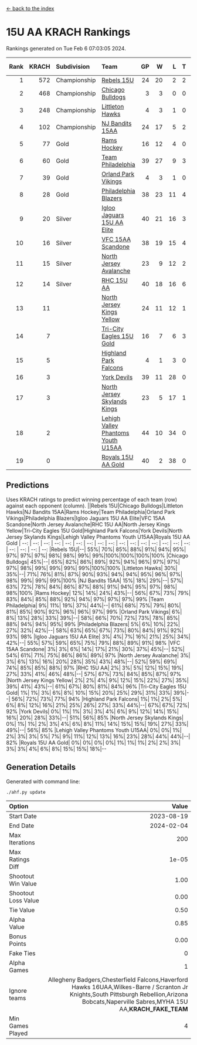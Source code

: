[<- back to the index](readme.md)
# 15U AA KRACH Rankings
Rankings generated on Tue Feb  6 07:03:05 2024.

Rank|KRACH|Subdivision|Team|GP|W|L|T|OTW|OTL|SoS|Exp Wins|Win Diff
---:|---:|:---|:---|---:|---:|---:|---:|---:|---:|---:|---:|---:
1|572|Championship|[Rebels 15U](https://gamesheetstats.com/seasons/3659/teams/140654/schedule)|24|20|2|2|1|1|359|21.8|-0.0
2|468|Championship|[Chicago Bulldogs](https://gamesheetstats.com/seasons/3659/teams/198225/schedule)|3|3|0|0|0|0|19|3.9|0.0
3|248|Championship|[Littleton Hawks](https://gamesheetstats.com/seasons/3659/teams/177078/schedule)|4|3|1|0|0|0|141|3.8|-0.0
4|102|Championship|[NJ Bandits 15AA](https://gamesheetstats.com/seasons/3659/teams/140648/schedule)|24|17|5|2|0|1|89|18.9|0.0
5|77|Gold|[Rams Hockey](https://gamesheetstats.com/seasons/3659/teams/140653/schedule)|16|12|4|0|2|2|278|12.9|0.0
6|60|Gold|[Team Philadelphia](https://gamesheetstats.com/seasons/3659/teams/140657/schedule)|39|27|9|3|3|1|68|29.4|0.0
7|39|Gold|[Orland Park Vikings](https://gamesheetstats.com/seasons/3659/teams/198224/schedule)|4|3|1|0|1|0|16|3.9|0.0
8|28|Gold|[Philadelphia Blazers](https://gamesheetstats.com/seasons/3659/teams/140652/schedule)|38|23|11|4|5|1|23|25.9|0.0
9|20|Silver|[Igloo Jaguars 15U AA Elite](https://gamesheetstats.com/seasons/3659/teams/140645/schedule)|40|21|16|3|2|3|50|23.4|0.0
10|16|Silver|[VFC 15AA Scandone](https://gamesheetstats.com/seasons/3659/teams/140659/schedule)|38|19|15|4|3|4|147|21.9|0.0
11|15|Silver|[North Jersey Avalanche](https://gamesheetstats.com/seasons/3659/teams/140649/schedule)|23|9|12|2|2|1|209|10.9|0.0
12|14|Silver|[RHC 15U AA](https://gamesheetstats.com/seasons/3659/teams/140655/schedule)|40|18|16|6|0|5|52|21.9|0.0
13|11||[North Jersey Kings Yellow](https://gamesheetstats.com/seasons/3659/teams/140650/schedule)|24|11|12|1|1|0|46|12.4|0.0
14|7||[Tri-City Eagles 15U Gold](https://gamesheetstats.com/seasons/3659/teams/140658/schedule)|16|7|6|3|0|1|14|9.4|0.0
15|5||[Highland Park Falcons](https://gamesheetstats.com/seasons/3659/teams/198223/schedule)|4|1|3|0|0|0|24|1.9|0.0
16|3||[York Devils](https://gamesheetstats.com/seasons/3659/teams/140660/schedule)|39|11|28|0|2|2|33|11.9|0.0
17|3||[North Jersey Skylands Kings](https://gamesheetstats.com/seasons/3659/teams/140651/schedule)|23|5|17|1|0|1|90|6.4|0.0
18|2||[Lehigh Valley Phantoms Youth U15AA](https://gamesheetstats.com/seasons/3659/teams/140646/schedule)|44|10|34|0|0|1|124|10.9|0.0
19|0||[Royals 15U AA Gold](https://gamesheetstats.com/seasons/3659/teams/140656/schedule)|40|2|38|0|2|0|20|2.9|0.0

## Predictions
Uses KRACH ratings to predict winning percentage of each team (row) against each opponent (column).
||Rebels 15U|Chicago Bulldogs|Littleton Hawks|NJ Bandits 15AA|Rams Hockey|Team Philadelphia|Orland Park Vikings|Philadelphia Blazers|Igloo Jaguars 15U AA Elite|VFC 15AA Scandone|North Jersey Avalanche|RHC 15U AA|North Jersey Kings Yellow|Tri-City Eagles 15U Gold|Highland Park Falcons|York Devils|North Jersey Skylands Kings|Lehigh Valley Phantoms Youth U15AA|Royals 15U AA Gold
| --: | --: | --: | --: | --: | --: | --: | --: | --: | --: | --: | --: | --: | --: | --: | --: | --: | --: | --: | --: 
|Rebels 15U|--| 55%| 70%| 85%| 88%| 91%| 94%| 95%| 97%| 97%| 97%| 98%| 98%| 99%| 99%|100%|100%|100%|100%
|Chicago Bulldogs| 45%|--| 65%| 82%| 86%| 89%| 92%| 94%| 96%| 97%| 97%| 97%| 98%| 99%| 99%| 99%| 99%|100%|100%
|Littleton Hawks| 30%| 35%|--| 71%| 76%| 81%| 87%| 90%| 93%| 94%| 94%| 95%| 96%| 97%| 98%| 99%| 99%| 99%|100%
|NJ Bandits 15AA| 15%| 18%| 29%|--| 57%| 63%| 72%| 78%| 84%| 86%| 87%| 88%| 91%| 94%| 95%| 97%| 98%| 98%|100%
|Rams Hockey| 12%| 14%| 24%| 43%|--| 56%| 67%| 73%| 79%| 83%| 84%| 85%| 88%| 92%| 94%| 97%| 97%| 97%| 99%
|Team Philadelphia|  9%| 11%| 19%| 37%| 44%|--| 61%| 68%| 75%| 79%| 80%| 81%| 85%| 90%| 92%| 96%| 96%| 97%| 99%
|Orland Park Vikings|  6%|  8%| 13%| 28%| 33%| 39%|--| 58%| 66%| 70%| 72%| 73%| 78%| 85%| 88%| 94%| 94%| 95%| 99%
|Philadelphia Blazers|  5%|  6%| 10%| 22%| 27%| 32%| 42%|--| 58%| 63%| 65%| 67%| 73%| 80%| 84%| 91%| 92%| 93%| 98%
|Igloo Jaguars 15U AA Elite|  3%|  4%|  7%| 16%| 21%| 25%| 34%| 42%|--| 55%| 57%| 59%| 65%| 75%| 79%| 88%| 89%| 91%| 98%
|VFC 15AA Scandone|  3%|  3%|  6%| 14%| 17%| 21%| 30%| 37%| 45%|--| 52%| 54%| 61%| 71%| 75%| 86%| 86%| 89%| 97%
|North Jersey Avalanche|  3%|  3%|  6%| 13%| 16%| 20%| 28%| 35%| 43%| 48%|--| 52%| 59%| 69%| 74%| 85%| 85%| 88%| 97%
|RHC 15U AA|  2%|  3%|  5%| 12%| 15%| 19%| 27%| 33%| 41%| 46%| 48%|--| 57%| 67%| 73%| 84%| 85%| 87%| 97%
|North Jersey Kings Yellow|  2%|  2%|  4%|  9%| 12%| 15%| 22%| 27%| 35%| 39%| 41%| 43%|--| 61%| 67%| 80%| 81%| 84%| 96%
|Tri-City Eagles 15U Gold|  1%|  1%|  3%|  6%|  8%| 10%| 15%| 20%| 25%| 29%| 31%| 33%| 39%|--| 56%| 72%| 73%| 77%| 94%
|Highland Park Falcons|  1%|  1%|  2%|  5%|  6%|  8%| 12%| 16%| 21%| 25%| 26%| 27%| 33%| 44%|--| 67%| 67%| 72%| 92%
|York Devils|  0%|  1%|  1%|  3%|  3%|  4%|  6%|  9%| 12%| 14%| 15%| 16%| 20%| 28%| 33%|--| 51%| 56%| 85%
|North Jersey Skylands Kings|  0%|  1%|  1%|  2%|  3%|  4%|  6%|  8%| 11%| 14%| 15%| 15%| 19%| 27%| 33%| 49%|--| 56%| 85%
|Lehigh Valley Phantoms Youth U15AA|  0%|  0%|  1%|  2%|  3%|  3%|  5%|  7%|  9%| 11%| 12%| 13%| 16%| 23%| 28%| 44%| 44%|--| 82%
|Royals 15U AA Gold|  0%|  0%|  0%|  0%|  1%|  1%|  1%|  2%|  2%|  3%|  3%|  3%|  4%|  6%|  8%| 15%| 15%| 18%|--

## Generation Details

Generated with command line:
```
./ahf.py update
```

| Option | Value |
| :----- | ----: |
| Start Date | 2023-08-19 |
| End Date | 2024-02-04 |
| Max Iterations | 200 |
| Max Ratings Diff | 1e-05 |
| Shootout Win Value | 1.00 |
| Shootout Loss Value | 0.00 |
| Tie Value | 0.50 |
| Alpha Value | 0.85 |
| Bonus Points | 0.00 |
| Fake Ties | 0 |
| Alpha Games | 1 |
| Ignore teams | Allegheny Badgers,Chesterfield Falcons,Haverford Hawks 16UAA,Wilkes-Barre / Scranton Jr Knights,South Pittsburgh Rebellion,Arizona Bobcats,Naperville Sabres,MYHA 15U AA,__KRACH_FAKE_TEAM__ |
| Min Games Played | 4 |

